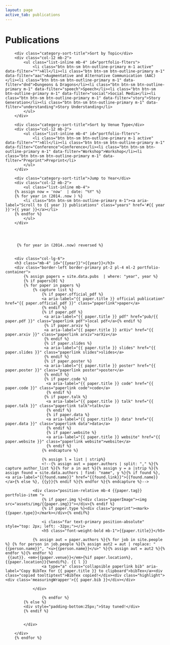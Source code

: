 ```yaml
---
layout: page
active_tab: publications
---
```

# Publications

<!-- Pubs Start -->
<div class="container-fluid" id="publications">
	<div class="row align-items-center">
	
        <div class="category-sort-title">Sort by Topic</div>
        <div class="col-12 mb-2">
            <ul class="list-inline mb-4" id="portfolio-flters">
                <li class="btn btn-sm btn-outline-primary m-1 active"  data-filter="*">All</li><li class="btn btn-sm btn-outline-primary m-1" data-filter="aac">Augmentative and Alternative Communication (AAC)</li><li class="btn btn-sm btn-outline-primary m-1" data-filter="dnd">Dungeons & Dragons</li><li class="btn btn-sm btn-outline-primary m-1" data-filter="speech">Speech</li><li class="btn btn-sm btn-outline-primary m-1" data-filter="social">Social Media</li><li class="btn btn-sm btn-outline-primary m-1" data-filter="story">Story Generation</li><li class="btn btn-sm btn-outline-primary m-1" data-filter="understanding">Story Understanding</li>
            </ul>
        </div>
        
        <div class="category-sort-title">Sort by Venue Type</div>
        <div class="col-12 mb-2">
            <ul class="list-inline mb-4" id="portfolio-flters">
                <li class="btn btn-sm btn-outline-primary m-1 active"  data-filter="*">All</li><li class="btn btn-sm btn-outline-primary m-1" data-filter="Conference">Conference</li><li class="btn btn-sm btn-outline-primary m-1" data-filter="Workshop">Workshop</li><li class="btn btn-sm btn-outline-primary m-1" data-filter="Preprint">Preprint</li>
            </ul>
        </div>

        <div class="category-sort-title">Jump to Year</div>
        <div class="col-12 mb-2">
            <ul class="list-inline mb-4">
		{% assign now = 'now'  | date: "%Y" %}
		{% for year in (2014..now ) %}
			<li class="btn btn-sm btn-outline-primary m-1"><a aria-label="Scroll to {{ year }} publications" class="years" href='#{{ year }}'>{{ year }}</a></li>
		{% endfor %}
            </ul>
        </div>
    
            

	     
	     {% for year in (2014..now) reversed %}
       
        
        <div class="col-lg-6">
        <h3 class="mb-4" id="{{year}}">{{year}}</h3>
        <div class="border-left border-primary pt-2 pl-4 ml-2 portfolio-container">
        	{% assign papers = site.data.pubs  | where: "year", year %}
			{% if papers[0] %}
			{% for paper in papers %}
				{% capture list %}
					{% if paper.official_pdf %}
					<a aria-label="{{ paper.title }} official publication" href="{{ paper.official_pdf }}" class="paperlink">paper</a>
					{% endif %}
					{% if paper.pdf %}
					 <a aria-label="{{ paper.title }} pdf" href="pub/{{ paper.pdf }}" class="paperlink pdf">local pdf</a>{% endif %}
					 {% if paper.arxiv %}
					 <a aria-label="{{ paper.title }} arXiv" href="{{ paper.arxiv }}" class="paperlink arxiv">arXiv</a>
					 {% endif %}
					 {% if paper.slides %}
					 <a aria-label="{{ paper.title }} slides" href="{{ paper.slides }}" class="paperlink slides">slides</a>
					 {% endif %}
					 {% if paper.poster %} 
					 <a aria-label="{{ paper.title }} poster" href="{{ paper.poster }}" class="paperlink poster">poster</a>
					 {% endif %}
					 {% if paper.code %}
					  <a aria-label="{{ paper.title }} code" href="{{ paper.code }}" class="paperlink code">code</a>
					  {% endif %}
					 {% if paper.talk %}
					  <a aria-label="{{ paper.title }} talk" href="{{ paper.talk }}" class="paperlink talk">talk</a>
					  {% endif %}
					  {% if paper.data %} 
					  <a aria-label="{{ paper.title }} data" href="{{ paper.data }}" class="paperlink data">data</a>
					  {% endif %}
					  {% if paper.website %} 
					  <a aria-label="{{ paper.title }} website" href="{{ paper.website }}" class="paperlink website">website</a>
					  {% endif %}
					{% endcapture %}
					
					{% assign l = list | strip%}
					<!--{% assign aut = paper.authors | split: "," %}{% capture author_list %}{% for a in aut %}{% assign y = a |strip %}{% assign found = site.data.authors | find: "name", y %}{% if found %}, <a aria-label="{{found.name}}" href="{{found.link}}">{{found.name}}</a>{% else %}, {{y}}{% endif %}{% endfor %}{% endcapture %}-->
													
                <div class="position-relative mb-4 {{paper.tag}} portfolio-item ">                   
					{% if paper.img %}<div class="paperImage"><img src="assets/img/{{paper.img}}"></div>{% endif %}
					{% if paper.type %}<div class="preprint"><mark>{{paper.type}}</mark></div>{% endif%}

                    <i class="far text-primary position-absolute" style="top: 2px; left: -32px;"></i>
                    <h5 class="font-weight-bold mb-1">{{paper.title}}</h5>

      			{% assign aut = paper.authors %}{% for job in site.people %} {% for person in job.people %}{% assign aut2 = aut | replace: "{{person.name}}", "<u>{{person.name}}</u>" %}{% assign aut = aut2 %}{% endfor %}{% endfor %}
	 {{aut}}. <em>{{paper.venue}}</em>{%if paper.location%}, {{paper.location}}{%endif%}. {{ l }}
                    <a type="a" class="collapsible paperlink bib" aria-label="Copy BibTex for {{ paper.title }} to clipboard">bibTex</a><div class="copied tooltiptext">BibTex copied!</div><div class="highlight"><div class='measuringWrapper'>{{ paper.bib }}</div></div>
					
                </div>
                
                	{% endfor %}
			{% else %}
			<div style="padding-bottom:25px;">Stay tuned!</div>
			{% endif %}
        

            </div>
            
        </div>
        {% endfor %}


</div>
<!-- Pubs End -->

